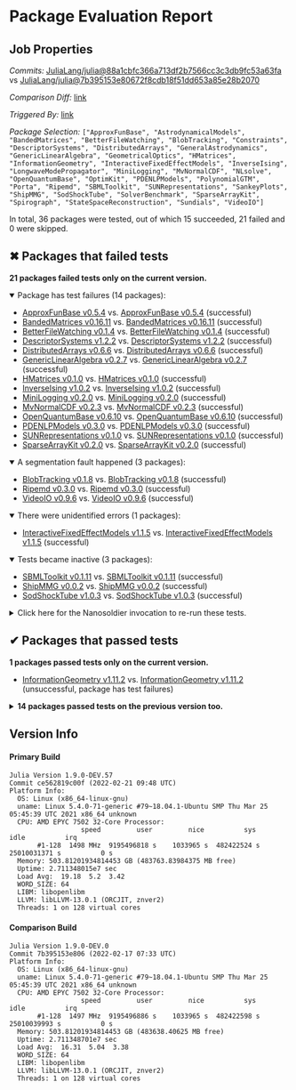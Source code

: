 # Package Evaluation Report

## Job Properties

*Commits:* [JuliaLang/julia@88a1cbfc366a713df2b7566cc3c3db9fc53a63fa](https://github.com/JuliaLang/julia/commit/88a1cbfc366a713df2b7566cc3c3db9fc53a63fa) vs [JuliaLang/julia@7b395153e80672f8cdb18f51dd653a85e28b2070](https://github.com/JuliaLang/julia/commit/7b395153e80672f8cdb18f51dd653a85e28b2070)

*Comparison Diff:* [link](https://github.com/JuliaLang/julia/compare/7b395153e80672f8cdb18f51dd653a85e28b2070..88a1cbfc366a713df2b7566cc3c3db9fc53a63fa)

*Triggered By:* [link](https://github.com/JuliaLang/julia/pull/43990#issuecomment-1046546336)

*Package Selection:* `["ApproxFunBase", "AstrodynamicalModels", "BandedMatrices", "BetterFileWatching", "BlobTracking", "Constraints", "DescriptorSystems", "DistributedArrays", "GeneralAstrodynamics", "GenericLinearAlgebra", "GeometricalOptics", "HMatrices", "InformationGeometry", "InteractiveFixedEffectModels", "InverseIsing", "LongwaveModePropagator", "MiniLogging", "MvNormalCDF", "NLsolve", "OpenQuantumBase", "OptimKit", "PDENLPModels", "PolynomialGTM", "Porta", "Ripemd", "SBMLToolkit", "SUNRepresentations", "SankeyPlots", "ShipMMG", "SodShockTube", "SolverBenchmark", "SparseArrayKit", "Spirograph", "StateSpaceReconstruction", "Sundials", "VideoIO"]`

In total, 36 packages were tested, out of which 15 succeeded, 21 failed and 0 were skipped.


## ✖ Packages that failed tests

**21 packages failed tests only on the current version.**

<details open><summary>Package has test failures (14 packages):</summary>
<p>


- [ApproxFunBase v0.5.4](https://s3.amazonaws.com/julialang-reports/nanosoldier/pkgeval/by_hash/88a1cbf_vs_7b39515/ApproxFunBase.primary.log) vs. [ApproxFunBase v0.5.4](https://s3.amazonaws.com/julialang-reports/nanosoldier/pkgeval/by_hash/88a1cbf_vs_7b39515/ApproxFunBase.against.log) (successful)
- [BandedMatrices v0.16.11](https://s3.amazonaws.com/julialang-reports/nanosoldier/pkgeval/by_hash/88a1cbf_vs_7b39515/BandedMatrices.primary.log) vs. [BandedMatrices v0.16.11](https://s3.amazonaws.com/julialang-reports/nanosoldier/pkgeval/by_hash/88a1cbf_vs_7b39515/BandedMatrices.against.log) (successful)
- [BetterFileWatching v0.1.4](https://s3.amazonaws.com/julialang-reports/nanosoldier/pkgeval/by_hash/88a1cbf_vs_7b39515/BetterFileWatching.primary.log) vs. [BetterFileWatching v0.1.4](https://s3.amazonaws.com/julialang-reports/nanosoldier/pkgeval/by_hash/88a1cbf_vs_7b39515/BetterFileWatching.against.log) (successful)
- [DescriptorSystems v1.2.2](https://s3.amazonaws.com/julialang-reports/nanosoldier/pkgeval/by_hash/88a1cbf_vs_7b39515/DescriptorSystems.primary.log) vs. [DescriptorSystems v1.2.2](https://s3.amazonaws.com/julialang-reports/nanosoldier/pkgeval/by_hash/88a1cbf_vs_7b39515/DescriptorSystems.against.log) (successful)
- [DistributedArrays v0.6.6](https://s3.amazonaws.com/julialang-reports/nanosoldier/pkgeval/by_hash/88a1cbf_vs_7b39515/DistributedArrays.primary.log) vs. [DistributedArrays v0.6.6](https://s3.amazonaws.com/julialang-reports/nanosoldier/pkgeval/by_hash/88a1cbf_vs_7b39515/DistributedArrays.against.log) (successful)
- [GenericLinearAlgebra v0.2.7](https://s3.amazonaws.com/julialang-reports/nanosoldier/pkgeval/by_hash/88a1cbf_vs_7b39515/GenericLinearAlgebra.primary.log) vs. [GenericLinearAlgebra v0.2.7](https://s3.amazonaws.com/julialang-reports/nanosoldier/pkgeval/by_hash/88a1cbf_vs_7b39515/GenericLinearAlgebra.against.log) (successful)
- [HMatrices v0.1.0](https://s3.amazonaws.com/julialang-reports/nanosoldier/pkgeval/by_hash/88a1cbf_vs_7b39515/HMatrices.primary.log) vs. [HMatrices v0.1.0](https://s3.amazonaws.com/julialang-reports/nanosoldier/pkgeval/by_hash/88a1cbf_vs_7b39515/HMatrices.against.log) (successful)
- [InverseIsing v1.0.2](https://s3.amazonaws.com/julialang-reports/nanosoldier/pkgeval/by_hash/88a1cbf_vs_7b39515/InverseIsing.primary.log) vs. [InverseIsing v1.0.2](https://s3.amazonaws.com/julialang-reports/nanosoldier/pkgeval/by_hash/88a1cbf_vs_7b39515/InverseIsing.against.log) (successful)
- [MiniLogging v0.2.0](https://s3.amazonaws.com/julialang-reports/nanosoldier/pkgeval/by_hash/88a1cbf_vs_7b39515/MiniLogging.primary.log) vs. [MiniLogging v0.2.0](https://s3.amazonaws.com/julialang-reports/nanosoldier/pkgeval/by_hash/88a1cbf_vs_7b39515/MiniLogging.against.log) (successful)
- [MvNormalCDF v0.2.3](https://s3.amazonaws.com/julialang-reports/nanosoldier/pkgeval/by_hash/88a1cbf_vs_7b39515/MvNormalCDF.primary.log) vs. [MvNormalCDF v0.2.3](https://s3.amazonaws.com/julialang-reports/nanosoldier/pkgeval/by_hash/88a1cbf_vs_7b39515/MvNormalCDF.against.log) (successful)
- [OpenQuantumBase v0.6.10](https://s3.amazonaws.com/julialang-reports/nanosoldier/pkgeval/by_hash/88a1cbf_vs_7b39515/OpenQuantumBase.primary.log) vs. [OpenQuantumBase v0.6.10](https://s3.amazonaws.com/julialang-reports/nanosoldier/pkgeval/by_hash/88a1cbf_vs_7b39515/OpenQuantumBase.against.log) (successful)
- [PDENLPModels v0.3.0](https://s3.amazonaws.com/julialang-reports/nanosoldier/pkgeval/by_hash/88a1cbf_vs_7b39515/PDENLPModels.primary.log) vs. [PDENLPModels v0.3.0](https://s3.amazonaws.com/julialang-reports/nanosoldier/pkgeval/by_hash/88a1cbf_vs_7b39515/PDENLPModels.against.log) (successful)
- [SUNRepresentations v0.1.0](https://s3.amazonaws.com/julialang-reports/nanosoldier/pkgeval/by_hash/88a1cbf_vs_7b39515/SUNRepresentations.primary.log) vs. [SUNRepresentations v0.1.0](https://s3.amazonaws.com/julialang-reports/nanosoldier/pkgeval/by_hash/88a1cbf_vs_7b39515/SUNRepresentations.against.log) (successful)
- [SparseArrayKit v0.2.0](https://s3.amazonaws.com/julialang-reports/nanosoldier/pkgeval/by_hash/88a1cbf_vs_7b39515/SparseArrayKit.primary.log) vs. [SparseArrayKit v0.2.0](https://s3.amazonaws.com/julialang-reports/nanosoldier/pkgeval/by_hash/88a1cbf_vs_7b39515/SparseArrayKit.against.log) (successful)

</p>
</details>

<details open><summary>A segmentation fault happened (3 packages):</summary>
<p>


- [BlobTracking v0.1.8](https://s3.amazonaws.com/julialang-reports/nanosoldier/pkgeval/by_hash/88a1cbf_vs_7b39515/BlobTracking.primary.log) vs. [BlobTracking v0.1.8](https://s3.amazonaws.com/julialang-reports/nanosoldier/pkgeval/by_hash/88a1cbf_vs_7b39515/BlobTracking.against.log) (successful)
- [Ripemd v0.3.0](https://s3.amazonaws.com/julialang-reports/nanosoldier/pkgeval/by_hash/88a1cbf_vs_7b39515/Ripemd.primary.log) vs. [Ripemd v0.3.0](https://s3.amazonaws.com/julialang-reports/nanosoldier/pkgeval/by_hash/88a1cbf_vs_7b39515/Ripemd.against.log) (successful)
- [VideoIO v0.9.6](https://s3.amazonaws.com/julialang-reports/nanosoldier/pkgeval/by_hash/88a1cbf_vs_7b39515/VideoIO.primary.log) vs. [VideoIO v0.9.6](https://s3.amazonaws.com/julialang-reports/nanosoldier/pkgeval/by_hash/88a1cbf_vs_7b39515/VideoIO.against.log) (successful)

</p>
</details>

<details open><summary>There were unidentified errors (1 packages):</summary>
<p>


- [InteractiveFixedEffectModels v1.1.5](https://s3.amazonaws.com/julialang-reports/nanosoldier/pkgeval/by_hash/88a1cbf_vs_7b39515/InteractiveFixedEffectModels.primary.log) vs. [InteractiveFixedEffectModels v1.1.5](https://s3.amazonaws.com/julialang-reports/nanosoldier/pkgeval/by_hash/88a1cbf_vs_7b39515/InteractiveFixedEffectModels.against.log) (successful)

</p>
</details>

<details open><summary>Tests became inactive (3 packages):</summary>
<p>


- [SBMLToolkit v0.1.11](https://s3.amazonaws.com/julialang-reports/nanosoldier/pkgeval/by_hash/88a1cbf_vs_7b39515/SBMLToolkit.primary.log) vs. [SBMLToolkit v0.1.11](https://s3.amazonaws.com/julialang-reports/nanosoldier/pkgeval/by_hash/88a1cbf_vs_7b39515/SBMLToolkit.against.log) (successful)
- [ShipMMG v0.0.2](https://s3.amazonaws.com/julialang-reports/nanosoldier/pkgeval/by_hash/88a1cbf_vs_7b39515/ShipMMG.primary.log) vs. [ShipMMG v0.0.2](https://s3.amazonaws.com/julialang-reports/nanosoldier/pkgeval/by_hash/88a1cbf_vs_7b39515/ShipMMG.against.log) (successful)
- [SodShockTube v1.0.3](https://s3.amazonaws.com/julialang-reports/nanosoldier/pkgeval/by_hash/88a1cbf_vs_7b39515/SodShockTube.primary.log) vs. [SodShockTube v1.0.3](https://s3.amazonaws.com/julialang-reports/nanosoldier/pkgeval/by_hash/88a1cbf_vs_7b39515/SodShockTube.against.log) (successful)

</p>
</details>

<details><summary>Click here for the Nanosoldier invocation to re-run these tests.</summary>
<p>

```
@nanosoldier `runtests(["ApproxFunBase", "BandedMatrices", "BetterFileWatching", "BlobTracking", "DescriptorSystems", "DistributedArrays", "GenericLinearAlgebra", "HMatrices", "InteractiveFixedEffectModels", "InverseIsing", "MiniLogging", "MvNormalCDF", "OpenQuantumBase", "PDENLPModels", "Ripemd", "SBMLToolkit", "SUNRepresentations", "ShipMMG", "SodShockTube", "SparseArrayKit", "VideoIO"], vs = "@7b395153e80672f8cdb18f51dd653a85e28b2070")`
```

</p>
</details>



## ✔ Packages that passed tests

**1 packages passed tests only on the current version.**

- [InformationGeometry v1.11.2](https://s3.amazonaws.com/julialang-reports/nanosoldier/pkgeval/by_hash/88a1cbf_vs_7b39515/InformationGeometry.primary.log) vs. [InformationGeometry v1.11.2](https://s3.amazonaws.com/julialang-reports/nanosoldier/pkgeval/by_hash/88a1cbf_vs_7b39515/InformationGeometry.against.log) (unsuccessful, package has test failures)

<details><summary><strong>14 packages passed tests on the previous version too.</strong></summary>
<p>

- [AstrodynamicalModels v1.0.2](https://s3.amazonaws.com/julialang-reports/nanosoldier/pkgeval/by_hash/88a1cbf_vs_7b39515/AstrodynamicalModels.primary.log)
- [Constraints v0.3.2](https://s3.amazonaws.com/julialang-reports/nanosoldier/pkgeval/by_hash/88a1cbf_vs_7b39515/Constraints.primary.log)
- [GeneralAstrodynamics v0.10.4](https://s3.amazonaws.com/julialang-reports/nanosoldier/pkgeval/by_hash/88a1cbf_vs_7b39515/GeneralAstrodynamics.primary.log)
- [GeometricalOptics v0.1.0](https://s3.amazonaws.com/julialang-reports/nanosoldier/pkgeval/by_hash/88a1cbf_vs_7b39515/GeometricalOptics.primary.log)
- [LongwaveModePropagator v0.3.0](https://s3.amazonaws.com/julialang-reports/nanosoldier/pkgeval/by_hash/88a1cbf_vs_7b39515/LongwaveModePropagator.primary.log)
- [NLsolve v4.5.1](https://s3.amazonaws.com/julialang-reports/nanosoldier/pkgeval/by_hash/88a1cbf_vs_7b39515/NLsolve.primary.log)
- [OptimKit v0.3.1](https://s3.amazonaws.com/julialang-reports/nanosoldier/pkgeval/by_hash/88a1cbf_vs_7b39515/OptimKit.primary.log)
- [PolynomialGTM v1.0.1](https://s3.amazonaws.com/julialang-reports/nanosoldier/pkgeval/by_hash/88a1cbf_vs_7b39515/PolynomialGTM.primary.log)
- [Porta v0.1.4](https://s3.amazonaws.com/julialang-reports/nanosoldier/pkgeval/by_hash/88a1cbf_vs_7b39515/Porta.primary.log)
- [SankeyPlots v0.2.0](https://s3.amazonaws.com/julialang-reports/nanosoldier/pkgeval/by_hash/88a1cbf_vs_7b39515/SankeyPlots.primary.log)
- [SolverBenchmark v0.5.0](https://s3.amazonaws.com/julialang-reports/nanosoldier/pkgeval/by_hash/88a1cbf_vs_7b39515/SolverBenchmark.primary.log)
- [Spirograph v0.1.2](https://s3.amazonaws.com/julialang-reports/nanosoldier/pkgeval/by_hash/88a1cbf_vs_7b39515/Spirograph.primary.log)
- [StateSpaceReconstruction v0.4.2](https://s3.amazonaws.com/julialang-reports/nanosoldier/pkgeval/by_hash/88a1cbf_vs_7b39515/StateSpaceReconstruction.primary.log)
- [Sundials v4.9.2](https://s3.amazonaws.com/julialang-reports/nanosoldier/pkgeval/by_hash/88a1cbf_vs_7b39515/Sundials.primary.log)

</p>
</details>


## Version Info

#### Primary Build

```
Julia Version 1.9.0-DEV.57
Commit ce562819c00f (2022-02-21 09:48 UTC)
Platform Info:
  OS: Linux (x86_64-linux-gnu)
  uname: Linux 5.4.0-71-generic #79~18.04.1-Ubuntu SMP Thu Mar 25 05:45:39 UTC 2021 x86_64 unknown
  CPU: AMD EPYC 7502 32-Core Processor: 
                  speed         user         nice          sys         idle          irq
       #1-128  1498 MHz  9195496818 s    1033965 s  482422524 s  25010031371 s          0 s
  Memory: 503.81201934814453 GB (483763.83984375 MB free)
  Uptime: 2.711348015e7 sec
  Load Avg:  19.18  5.2  3.42
  WORD_SIZE: 64
  LIBM: libopenlibm
  LLVM: libLLVM-13.0.1 (ORCJIT, znver2)
  Threads: 1 on 128 virtual cores

```

#### Comparison Build

```
Julia Version 1.9.0-DEV.0
Commit 7b395153e806 (2022-02-17 07:33 UTC)
Platform Info:
  OS: Linux (x86_64-linux-gnu)
  uname: Linux 5.4.0-71-generic #79~18.04.1-Ubuntu SMP Thu Mar 25 05:45:39 UTC 2021 x86_64 unknown
  CPU: AMD EPYC 7502 32-Core Processor: 
                  speed         user         nice          sys         idle          irq
       #1-128  1497 MHz  9195496886 s    1033965 s  482422598 s  25010039993 s          0 s
  Memory: 503.81201934814453 GB (483638.40625 MB free)
  Uptime: 2.711348701e7 sec
  Load Avg:  16.31  5.04  3.38
  WORD_SIZE: 64
  LIBM: libopenlibm
  LLVM: libLLVM-13.0.1 (ORCJIT, znver2)
  Threads: 1 on 128 virtual cores

```
<!-- Generated on 2022-02-21T08:48:46.836 -->
